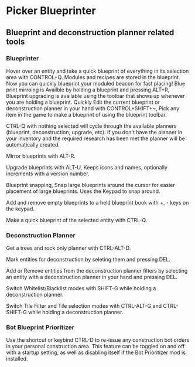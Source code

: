 # Picker Blueprinter

## Blueprint and deconstruction planner related tools

### Blueprinter

Hover over an entity and take a quick blueprint of everything in its selection area with CONTROL+Q. Modules and recipes are stored in the blueprint. Now you can quickly blueprint your moduled beacon for fast placing! Blue print mirroing is Availble by holding a blueprint and pressing ALT+R, Blueprint upgrading is available using the toolbar that shows up whenever you are holding a blueprint. Quickly Edit the current blueprint or deconstruction planner in your hand with CONTROL+SHIFT+~, Pick any item in the game to make a blueprint of using the blueprint toolbar.

CTRL-Q with nothing selected will cycle through the available planners (blueprint, deconstruction, upgrade, etc). If you don't have the planner in your inventory and the required research has been met the planner will be automatically created.

Mirror blueprints with ALT-R.

Upgrade blueprints with ALT-U, Keeps icons and names, optionally increments with a version number.

Blueprint snapping,  Snap large blueprints around the cursor for easier placement of large blueprints. Uses the Keypad to snap around.

Add and remove empty blueprints to a held blueprint book with +, - keys on the keypad.

Make a quick blueprint of the selected entity with CTRL-Q.

### Deconstruction Planner

Get a trees and rock only planner with CTRL-ALT-D.

Mark entities for deconstruction by seleting them and pressing DEL.

Add or Remove entities from the deconstruction planner filters by selecting an entity with a deconstruction planner in your hand and pressing DEL.

Switch Whitelist/Blacklist modes with SHIFT-G while holding a deconstruction planner.

Switch Tile Filter and Tile selection modes with CTRL-ALT-G and CTRL-SHIFT-G while holding a deconstruction planner.

### Bot Blueprint Prioritizer

Use the shortcut or keybind CTRL-D to re-issue any construction bot orders in your personal construction area.
This feature can be toggled on and off with a startup setting, as well as disabling itself if the Bot Prioritizer mod is installed.
